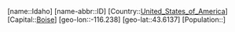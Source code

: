 ﻿---
location: [43.6137,-116.238]
type: State
tags:
- geo/State


SpocWebEntityId: 36039
isDeleted: false
confidential: public

---
[name::Idaho]
[name-abbr::ID]
[Country::[United_States_of_America](geo/Continent/North-America/United_States_of_America.md)]
[Capital::[Boise](geo/Continent/North-America/United_States_of_America/Idaho/Boise.md)]
[geo-lon::-116.238]
[geo-lat::43.6137]
[Population::]

